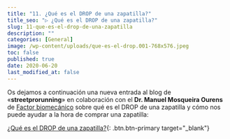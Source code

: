 ```yaml
---
title: "11. ¿Qué es el DROP de una zapatilla?"
title_seo: "▷ ¿Qué es el DROP de una zapatilla?"
slug: 11-que-es-el-drop-de-una-zapatilla
description: ""
categories: [General]
image: /wp-content/uploads/que-es-el-drop.001-768x576.jpeg
toc: false
published: true
date: 2020-06-20
last_modified_at: false
---
```

Os dejamos a continuación una nueva entrada al blog de «__streetprorunning__» en colaboración con el __Dr. Manuel Mosqueira Ourens__ de [Factor biomecánico](https://factorbiomecanico.com/) sobre qué es el DROP de una zapatilla y cómo nos puede ayudar a la hora de comprar una zapatilla:

[¿Qué es el DROP de una zapatilla?](https://www.streetprorunning.com/blog/drop-de-las-zapatillas/){: .btn.btn-primary target="_blank"}